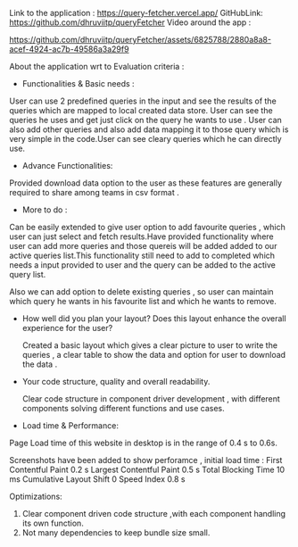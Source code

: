 Link to the application : https://query-fetcher.vercel.app/
GitHubLink: https://github.com/dhruviitp/queryFetcher
Video around the app : 

https://github.com/dhruviitp/queryFetcher/assets/6825788/2880a8a8-acef-4924-ac7b-49586a3a29f9

About the application wrt to Evaluation criteria :

- Functionalities & Basic needs :

User can use 2 predefined queries in the input and see the results of the queries which are mapped to local created data store.
User can see the queries he uses and get just click on the query he wants to use .
User can also add other queries and also add data mapping it to those query which is very simple in the code.User can see cleary queries which he can directly use.

- Advance Functionalities:

Provided download data option to the user as these features are generally required to share among teams in csv format .

- More to do :

Can be easily extended to give user option to add favourite queries , which user can just select and fetch results.Have provided functionality where user can add more queries and those quereis will be added added to our active queries list.This functionality still need to add to completed which needs a input provided to user and the query can be added to the active query list.

Also we can add option to delete existing queries , so user can maintain which query he wants in his favourite list and which he wants to remove.

- How well did you plan your layout? Does this layout enhance the overall experience for the user?

  Created a basic layout which gives a clear picture to user to write the queries , a clear table to show the data and option for user to download the data .

- Your code structure, quality and overall readability.

  Clear code structure in component driver development , with different components solving different functions and use cases.

- Load time & Performance:

Page Load time of this website in desktop is in the range of 0.4 s to 0.6s.

Screenshots have been added to show perforamce , initial load time :
First Contentful Paint
0.2 s
Largest Contentful Paint
0.5 s
Total Blocking Time
10 ms
Cumulative Layout Shift
0
Speed Index
0.8 s

Optimizations:

1. Clear component driven code structure ,with each component handling its own function.
2. Not many dependencies to keep bundle size small.

